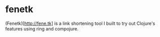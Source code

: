 # fenetk

(Fenetk)[http://fene.tk] is a link shortening tool I built to try out Clojure's features using ring and compojure.